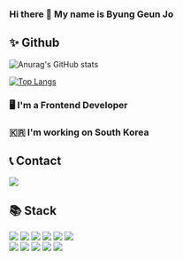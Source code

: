 ### Hi there 👋 My name is Byung Geun Jo

## ✨ Github

![Anurag's GitHub stats](https://github-readme-stats.vercel.app/api?username=jbg0528&show_icons=true&theme=radical)

[![Top Langs](https://github-readme-stats.vercel.app/api/top-langs/?username=jbg0528&layout=compact)](https://github.com/jbg0528/github-readme-stats)

  
  
### 🖥️ I'm a Frontend Developer
### 🇰🇷 I'm working on South Korea


</div>

## 📞 Contact
<a href="https://mail.google.com/mail/?view=cm&amp;fs=1&amp;to=jbg0528@gmail.com" target="_blank">
  <img src="https://img.shields.io/badge/Gmail-EA4335?style=for-the-badge&logo=Gmail&logoColor=red">
</a>


## 📚 Stack

<div align=left>
  <img src="https://img.shields.io/badge/react-61DAFB?style=for-the-badge&logo=react&logoColor=black"> 
  <img src="https://img.shields.io/badge/vue.js-4FC08D?style=for-the-badge&logo=vue.js&logoColor=white"> 
  <img src="https://img.shields.io/badge/node.js-339933?style=for-the-badge&logo=Node.js&logoColor=white">
  <img src="https://img.shields.io/badge/html5-E34F26?style=for-the-badge&logo=html5&logoColor=white"> 
  <img src="https://img.shields.io/badge/css-1572B6?style=for-the-badge&logo=css3&logoColor=white"> 
  <img src="https://img.shields.io/badge/javascript-F7DF1E?style=for-the-badge&logo=javascript&logoColor=black"> 
  <br>

  <img src="https://img.shields.io/badge/docker-2496ED?style=for-the-badge&logo=Docker&logoColor=black"> 
  <img src="https://img.shields.io/badge/linux-FCC624?style=for-the-badge&logo=linux&logoColor=skyblue"> 
  <img src="https://img.shields.io/badge/amazonaws-232F3E?style=for-the-badge&logo=amazonaws&logoColor=white"> 
  <img src="https://img.shields.io/badge/github-181717?style=for-the-badge&logo=github&logoColor=white">
  <img src="https://img.shields.io/badge/git-F05032?style=for-the-badge&logo=git&logoColor=white">
  <br>
</div>


<!--
**jbg0528/jbg0528** is a ✨ _special_ ✨ repository because its `README.md` (this file) appears on your GitHub profile.

Here are some ideas to get you started:

- 🔭 I’m currently working on ...
- 🌱 I’m currently learning ...
- 👯 I’m looking to collaborate on ...
- 🤔 I’m looking for help with ...
- 💬 Ask me about ...
- 📫 How to reach me: ...
- 😄 Pronouns: ...
- ⚡ Fun fact: ...
-->
